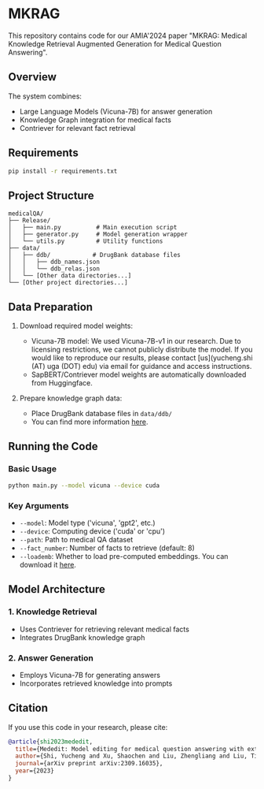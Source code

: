 # MKRAG


This repository contains code for our AMIA'2024 paper "MKRAG: Medical Knowledge Retrieval Augmented Generation for Medical Question Answering".

## Overview

The system combines:
- Large Language Models (Vicuna-7B) for answer generation
- Knowledge Graph integration for medical facts
- Contriever for relevant fact retrieval

## Requirements

```bash
pip install -r requirements.txt
```

## Project Structure

```
medicalQA/
├── Release/
│   ├── main.py          # Main execution script
│   ├── generator.py     # Model generation wrapper
│   └── utils.py         # Utility functions
├── data/
│   ├── ddb/            # DrugBank database files
│   │   ├── ddb_names.json
│   │   └── ddb_relas.json
│   └── [Other data directories...]
└── [Other project directories...]
```

## Data Preparation

1. Download required model weights:
   - Vicuna-7B model: We used Vicuna-7B-v1 in our research. Due to licensing restrictions, we cannot publicly distribute the model. If you would like to reproduce our results, please contact [us](yucheng.shi (AT) uga (DOT) edu) via email for guidance and access instructions.
   - SapBERT/Contriever model weights are automatically downloaded from Huggingface.

2. Prepare knowledge graph data:
   - Place DrugBank database files in `data/ddb/`
   - You can find more information [here](https://arxiv.org/abs/2104.06378).

## Running the Code

### Basic Usage

```bash
python main.py --model vicuna --device cuda 
```

### Key Arguments

- `--model`: Model type ('vicuna', 'gpt2', etc.)
- `--device`: Computing device ('cuda' or 'cpu')
- `--path`: Path to medical QA dataset
- `--fact_number`: Number of facts to retrieve (default: 8)
- `--loademb`: Whether to load pre-computed embeddings. You can download it [here](https://outlookuga-my.sharepoint.com/:u:/g/personal/ys07245_uga_edu/EdxSD4AlEtlKr1OQp4WUwowBpLj1KV76QpLw7XPfpJu7WQ?e=Uhuqpj).

## Model Architecture

### 1. Knowledge Retrieval
- Uses Contriever for retrieving relevant medical facts
- Integrates DrugBank knowledge graph

### 2. Answer Generation
- Employs Vicuna-7B for generating answers
- Incorporates retrieved knowledge into prompts

## Citation

If you use this code in your research, please cite:

```bibtex
@article{shi2023mededit,
  title={Mededit: Model editing for medical question answering with external knowledge bases},
  author={Shi, Yucheng and Xu, Shaochen and Liu, Zhengliang and Liu, Tianming and Li, Xiang and Liu, Ninghao},
  journal={arXiv preprint arXiv:2309.16035},
  year={2023}
}
```
